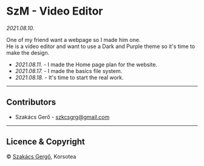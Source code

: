 # SzM - Video Editor

_2021.08.10._
<br />

One of my friend want a webpage so I made him one.<br />
He is a video editor and want to use a Dark and Purple theme so it's time to make the design. <br />

- _2021.08.11._ - I made the Home page plan for the website.
- _2021.08.17._ - I made the basics file system.
- _2021.08.18._ - It's time to start the real work.

---

## Contributors

- Szakács Gerő - <szkcsgrg@gmail.com>

---

## Licence & Copyright

© [Szakács Gergő](https://smoketmg.hu/), Korsotea
